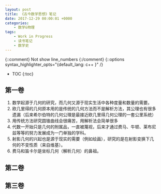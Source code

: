 ```yaml
---
layout: post
title: 《古今数学思想》笔记
date: 2017-12-29 00:00:01 +0000
categories:
    - 数学&物理
tags:
    - Work in Progress
    - 读书笔记
    - 数学史
---
```


{::comment} Not show line_numbers {:/comment}
{::options syntax_highlighter_opts="{default_lang: c++ \}" /}

* TOC
{:toc}

## 第一卷

1. 数学起源于几何的研究，而几何又源于现实生活中各种度量和数量的需要。
1. 欧几里得的几何原本用的是传统的几何方法而不是解析方法，其公理也有很多遗漏（后来希尔伯特的几何公理是最接近欧几里得几何公理的一套公里系统）
1. 用传统方法研究圆锥曲线会很痛苦，用解析法会简单很多
1. 代数一开始只是几何的附属品，一直被蔑视，后来才通过费马、牛顿、莱布尼兹等等的努力发展成为一门单独的学科。
1. 射影几何的兴起也是源于现实的需要（例如绘画），研究的是在射影变换下几何的不变性质（来自维基）。
1. 费马和笛卡尔是坐标几何（解析几何）的鼻祖。

## 第二卷

## 第三卷
